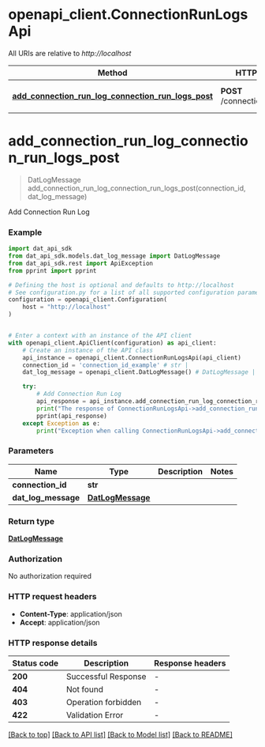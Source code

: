 # openapi_client.ConnectionRunLogsApi

All URIs are relative to *http://localhost*

Method | HTTP request | Description
------------- | ------------- | -------------
[**add_connection_run_log_connection_run_logs_post**](ConnectionRunLogsApi.md#add_connection_run_log_connection_run_logs_post) | **POST** /connection_run_logs/ | Add Connection Run Log


# **add_connection_run_log_connection_run_logs_post**
> DatLogMessage add_connection_run_log_connection_run_logs_post(connection_id, dat_log_message)

Add Connection Run Log

### Example


```python
import dat_api_sdk
from dat_api_sdk.models.dat_log_message import DatLogMessage
from dat_api_sdk.rest import ApiException
from pprint import pprint

# Defining the host is optional and defaults to http://localhost
# See configuration.py for a list of all supported configuration parameters.
configuration = openapi_client.Configuration(
    host = "http://localhost"
)


# Enter a context with an instance of the API client
with openapi_client.ApiClient(configuration) as api_client:
    # Create an instance of the API class
    api_instance = openapi_client.ConnectionRunLogsApi(api_client)
    connection_id = 'connection_id_example' # str | 
    dat_log_message = openapi_client.DatLogMessage() # DatLogMessage | 

    try:
        # Add Connection Run Log
        api_response = api_instance.add_connection_run_log_connection_run_logs_post(connection_id, dat_log_message)
        print("The response of ConnectionRunLogsApi->add_connection_run_log_connection_run_logs_post:\n")
        pprint(api_response)
    except Exception as e:
        print("Exception when calling ConnectionRunLogsApi->add_connection_run_log_connection_run_logs_post: %s\n" % e)
```



### Parameters


Name | Type | Description  | Notes
------------- | ------------- | ------------- | -------------
 **connection_id** | **str**|  | 
 **dat_log_message** | [**DatLogMessage**](DatLogMessage.md)|  | 

### Return type

[**DatLogMessage**](DatLogMessage.md)

### Authorization

No authorization required

### HTTP request headers

 - **Content-Type**: application/json
 - **Accept**: application/json

### HTTP response details

| Status code | Description | Response headers |
|-------------|-------------|------------------|
**200** | Successful Response |  -  |
**404** | Not found |  -  |
**403** | Operation forbidden |  -  |
**422** | Validation Error |  -  |

[[Back to top]](#) [[Back to API list]](../README.md#documentation-for-api-endpoints) [[Back to Model list]](../README.md#documentation-for-models) [[Back to README]](../README.md)

